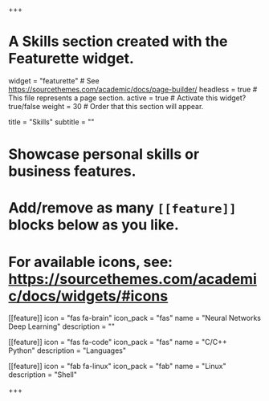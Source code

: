 +++
# A Skills section created with the Featurette widget.
widget = "featurette"  # See https://sourcethemes.com/academic/docs/page-builder/
headless = true  # This file represents a page section.
active = true  # Activate this widget? true/false
weight = 30  # Order that this section will appear.

title = "Skills"
subtitle = ""

# Showcase personal skills or business features.
# 
# Add/remove as many `[[feature]]` blocks below as you like.
# 
# For available icons, see: https://sourcethemes.com/academic/docs/widgets/#icons

[[feature]]
  icon = "fas fa-brain"
  icon_pack = "fas"
  name = "Neural Networks <br/>Deep Learning"
  description = ""
  
[[feature]]
  icon = "fas fa-code"
  icon_pack = "fas"
  name = "C/C++ <br/> Python"
  description = "Languages"  
  
[[feature]]
  icon = "fab fa-linux"
  icon_pack = "fab"
  name = "Linux"
  description = "Shell"

+++
